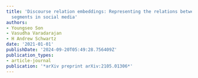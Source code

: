 ```yaml
---
title: 'Discourse relation embeddings: Representing the relations between discourse
  segments in social media'
authors:
- Youngseo Son
- Vasudha Varadarajan
- H Andrew Schwartz
date: '2021-01-01'
publishDate: '2024-09-20T05:49:28.756409Z'
publication_types:
- article-journal
publication: '*arXiv preprint arXiv:2105.01306*'
---
```

